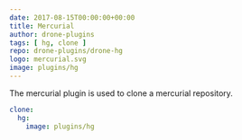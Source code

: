 ```yaml
---
date: 2017-08-15T00:00:00+00:00
title: Mercurial
author: drone-plugins
tags: [ hg, clone ]
repo: drone-plugins/drone-hg
logo: mercurial.svg
image: plugins/hg
---
```


The mercurial plugin is used to clone a mercurial repository.

```yaml
clone:
  hg:
    image: plugins/hg
```
